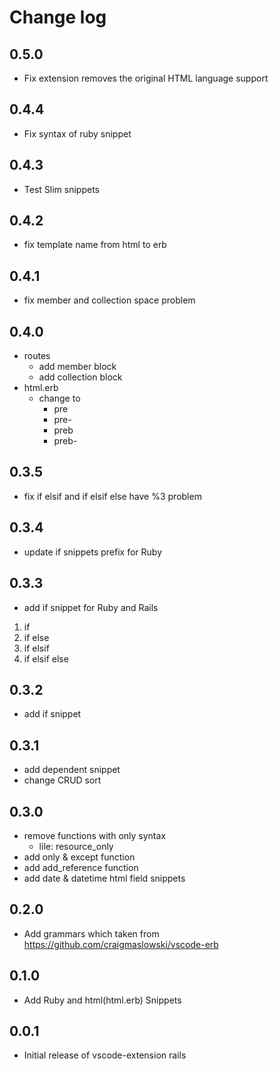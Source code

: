 # Change log
## 0.5.0
- Fix extension removes the original HTML language support
## 0.4.4
- Fix syntax of ruby snippet
## 0.4.3
- Test Slim snippets
## 0.4.2
- fix template name from html to erb
## 0.4.1
- fix member and collection space problem
## 0.4.0
- routes
  - add member block
  - add collection block
- html.erb
  - change to
    - pre
    - pre-
    - preb
    - preb-
## 0.3.5
- fix if elsif and if elsif else have %3 problem
## 0.3.4
- update if snippets prefix for Ruby
## 0.3.3
- add if snippet for Ruby and Rails
 1. if
 2. if else
 3. if elsif
 4. if elsif else
## 0.3.2
- add if snippet
## 0.3.1
- add dependent snippet
- change CRUD sort
## 0.3.0
- remove functions with only syntax
  - lile: resource_only
- add only & except function
- add add_reference function
- add date & datetime html field snippets
## 0.2.0
- Add grammars which taken from https://github.com/craigmaslowski/vscode-erb
## 0.1.0
- Add Ruby and html(html.erb) Snippets
## 0.0.1
- Initial release of vscode-extension rails
